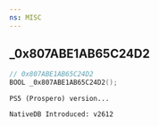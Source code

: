 ```yaml
---
ns: MISC 
---
```


## _0x807ABE1AB65C24D2

```c
// 0x807ABE1AB65C24D2 
BOOL _0x807ABE1AB65C24D2();
```

```
PS5 (Prospero) version...
```

```
NativeDB Introduced: v2612
```

